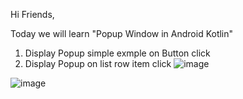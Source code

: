 Hi Friends,

Today we will learn "Popup Window in Android Kotlin"

1) Display Popup simple exmple on Button click
2) Display Popup on list row item click
![image](https://github.com/user-attachments/assets/bacf9f3e-925b-4256-94bb-28ea57afd264)


![image](https://github.com/user-attachments/assets/52199a77-305b-4e66-8b63-7ca605b43049)
